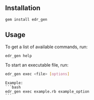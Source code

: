 ## Installation
  ```bash
  gem install edr_gen
  ```

## Usage
To get a list of available commands, run:
  ```bash
  edr_gen help
  ```

To start an executable file, run:
  ```bash
  edr_gen exec <file> [options]
  ```
    Example:
    ```bash
    edr_gen exec example.rb example_option
    ```

